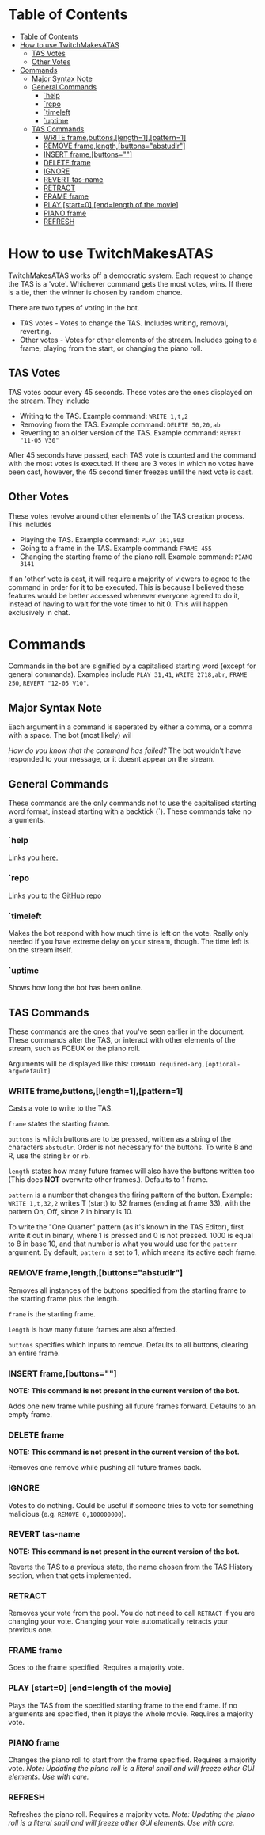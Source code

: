 # Table of Contents
- [Table of Contents](#table-of-contents)
- [How to use TwitchMakesATAS](#how-to-use-twitchmakesatas)
  - [TAS Votes](#tas-votes)
  - [Other Votes](#other-votes)
- [Commands](#commands)
  - [Major Syntax Note](#major-syntax-note)
  - [General Commands](#general-commands)
    - [\`help](#help)
    - [\`repo](#repo)
    - [\`timeleft](#timeleft)
    - [\`uptime](#uptime)
  - [TAS Commands](#tas-commands)
    - [WRITE frame,buttons,\[length=1\],\[pattern=1\]](#write-framebuttonslength1pattern1)
    - [REMOVE frame,length,\[buttons="abstudlr"\]](#remove-framelengthbuttonsabstudlr)
    - [INSERT frame,\[buttons=""\]](#insert-framebuttons)
    - [DELETE frame](#delete-frame)
    - [IGNORE](#ignore)
    - [REVERT tas-name](#revert-tas-name)
    - [RETRACT](#retract)
    - [FRAME frame](#frame-frame)
    - [PLAY \[start=0\] \[end=length of the movie\]](#play-start0-endlength-of-the-movie)
    - [PIANO frame](#piano-frame)
    - [REFRESH](#refresh)

# How to use TwitchMakesATAS
TwitchMakesATAS works off a democratic system. Each request to change the TAS is a 'vote'. Whichever command gets the most votes, wins. If there is a tie, then the winner is chosen by random chance.

There are two types of voting in the bot.
* TAS votes - Votes to change the TAS. Includes writing, removal, reverting.
* Other votes - Votes for other elements of the stream. Includes going to a frame, playing from the start, or changing the piano roll.
## TAS Votes
TAS votes occur every 45 seconds. These votes are the ones displayed on the stream. They include
* Writing to the TAS. Example command: `WRITE 1,t,2`
* Removing from the TAS. Example command: `DELETE 50,20,ab`
* Reverting to an older version of the TAS. Example command: `REVERT "11-05 V30"`
  
After 45 seconds have passed, each TAS vote is counted and the command with the most votes is executed.
If there are 3 votes in which no votes have been cast, however, the 45 second timer freezes until the next vote is cast.
## Other Votes
These votes revolve around other elements of the TAS creation process. This includes
* Playing the TAS. Example command: `PLAY 161,803`
* Going to a frame in the TAS. Example command: `FRAME 455`
* Changing the starting frame of the piano roll. Example command: `PIANO 3141`
  
If an 'other' vote is cast, it will require a majority of viewers to agree to the command in order for it to be executed. This is because I believed these features would be better accessed whenever everyone agreed to do it, instead of having to wait for the vote timer to hit 0. This will happen exclusively in chat.

# Commands
Commands in the bot are signified by a capitalised starting word (except for general commands). Examples include `PLAY 31,41`, `WRITE 2718,abr`, `FRAME 250`, `REVERT "12-05 V10"`.
## Major Syntax Note
Each argument in a command is seperated by either a comma, or a comma with a space. The bot (most likely) wil

*How do you know that the command has failed?* The bot wouldn't have responded to your message, or it doesnt appear on the stream.

## General Commands
These commands are the only commands not to use the capitalised starting word format, instead starting with a backtick (\`). These commands take no arguments.
### `help
Links you [here.](about:blank)
### `repo
Links you to the [GitHub repo](about:blank)
### `timeleft
Makes the bot respond with how much time is left on the vote. Really only needed if you have extreme delay on your stream, though. The time left is on the stream itself.
### `uptime
Shows how long the bot has been online.

## TAS Commands
These commands are the ones that you've seen earlier in the document. These commands alter the TAS, or interact with other elements of the stream, such as FCEUX or the piano roll.

Arguments will be displayed like this: `COMMAND required-arg,[optional-arg=default]`
### WRITE frame,buttons,\[length=1\],\[pattern=1\]
Casts a vote to write to the TAS. 

`frame` states the starting frame.

`buttons` is which buttons are to be pressed, written as a string of the characters `abstudlr`. Order is not necessary for the buttons. To write B and R, use the string `br` or `rb`.

`length` states how many future frames will also have the buttons written too (This does **NOT** overwrite other frames.). Defaults to 1 frame.

`pattern` is a number that changes the firing pattern of the button. Example: `WRITE 1,t,32,2` writes T (start) to 32 frames (ending at frame 33), with the pattern On, Off, since 2 in binary is 10. 

To write the "One Quarter" pattern (as it's known in the TAS Editor), first write it out in binary, where 1 is pressed and 0 is not pressed. 1000 is equal to 8 in base 10, and that number is what you would use for the `pattern` argument. By default, `pattern` is set to 1, which means its active each frame.

### REMOVE frame,length,\[buttons="abstudlr"\]
Removes all instances of the buttons specified from the starting frame to the starting frame plus the length.

`frame` is the starting frame.

`length` is how many future frames are also affected.

`buttons` specifies which inputs to remove. Defaults to all buttons, clearing an entire frame.

### INSERT frame,\[buttons=""\]
**NOTE: This command is not present in the current version of the bot.**

Adds one new frame while pushing all future frames forward. Defaults to an empty frame.

### DELETE frame
**NOTE: This command is not present in the current version of the bot.**

Removes one remove while pushing all future frames back.

### IGNORE
Votes to do nothing. Could be useful if someone tries to vote for something malicious (e.g. `REMOVE 0,100000000`).

### REVERT tas-name
**NOTE: This command is not present in the current version of the bot.**

Reverts the TAS to a previous state, the name chosen from the TAS History section, when that gets implemented.

### RETRACT
Removes your vote from the pool. You do not need to call `RETRACT` if you are changing your vote. Changing your vote automatically retracts your previous one.

### FRAME frame
Goes to the frame specified. Requires a majority vote.

### PLAY \[start=0\] \[end=length of the movie\]
Plays the TAS from the specified starting frame to the end frame. If no arguments are specified, then it plays the whole movie.
Requires a majority vote.

### PIANO frame
Changes the piano roll to start from the frame specified. Requires a majority vote.
*Note: Updating the piano roll is a literal snail and will freeze other GUI elements. Use with care.*

### REFRESH
Refreshes the piano roll. Requires a majority vote. *Note: Updating the piano roll is a literal snail and will freeze other GUI elements. Use with care.*
